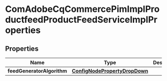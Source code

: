 
# ComAdobeCqCommercePimImplProductfeedProductFeedServiceImplProperties

## Properties
Name | Type | Description | Notes
------------ | ------------- | ------------- | -------------
**feedGeneratorAlgorithm** | [**ConfigNodePropertyDropDown**](ConfigNodePropertyDropDown.md) |  |  [optional]



